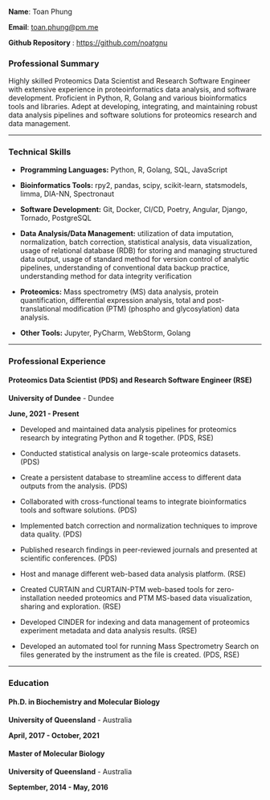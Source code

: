 **Name**: Toan Phung

**Email**: toan.phung@pm.me

**Github Repository** : https://github.com/noatgnu

### **Professional Summary**

Highly skilled Proteomics Data Scientist and Research Software Engineer with extensive experience in proteoinformatics data analysis, and software development. Proficient in Python, R, Golang and various bioinformatics tools and libraries. Adept at developing, integrating, and maintaining robust data analysis pipelines and software solutions for proteomics research and data management.

---

### **Technical Skills**

- **Programming Languages:** Python, R, Golang, SQL, JavaScript

- **Bioinformatics Tools:** rpy2, pandas, scipy, scikit-learn, statsmodels, limma, DIA-NN, Spectronaut

- **Software Development:** Git, Docker, CI/CD, Poetry, Angular, Django, Tornado, PostgreSQL

- **Data Analysis/Data Management:**  utilization of data imputation, normalization, batch correction, statistical analysis, data visualization, usage of relational database (RDB) for storing and managing structured data output, usage of standard method for version control of analytic pipelines, understanding of conventional data backup practice, understanding method for data integrity verification

- **Proteomics:** Mass spectrometry (MS) data analysis, protein quantification, differential expression analysis, total and post-translational modification (PTM) (phospho and glycosylation) data analysis.

- **Other Tools:** Jupyter, PyCharm, WebStorm, Golang

---

### **Professional Experience**

#### **Proteomics Data Scientist (PDS) and Research Software Engineer (RSE)**

**University of Dundee** - Dundee

**June, 2021 - Present**

- Developed and maintained data analysis pipelines for proteomics research by integrating Python and R together. (PDS, RSE)

- Conducted statistical analysis on large-scale proteomics datasets. (PDS)

- Create a persistent database to streamline access to different data outputs from the analysis. (PDS)

- Collaborated with cross-functional teams to integrate bioinformatics tools and software solutions. (PDS)

- Implemented batch correction and normalization techniques to improve data quality. (PDS)

- Published research findings in peer-reviewed journals and presented at scientific conferences. (PDS)

- Host and manage different web-based data analysis platform. (RSE)

- Created CURTAIN and CURTAIN-PTM web-based tools for zero-installation needed proteomics and PTM MS-based data visualization, sharing and exploration. (RSE)

- Developed CINDER for indexing and data management of proteomics experiment metadata and data analysis results. (RSE)

- Developed an automated tool for running Mass Spectrometry Search on files generated by the instrument as the file is created. (PDS, RSE)


---

### **Education**

#### **Ph.D. in Biochemistry and Molecular Biology**

**University of Queensland** - Australia

**April, 2017 - October, 2021**



#### **Master of Molecular Biology**

**University of Queensland** - Australia

**September, 2014 - May, 2016**

